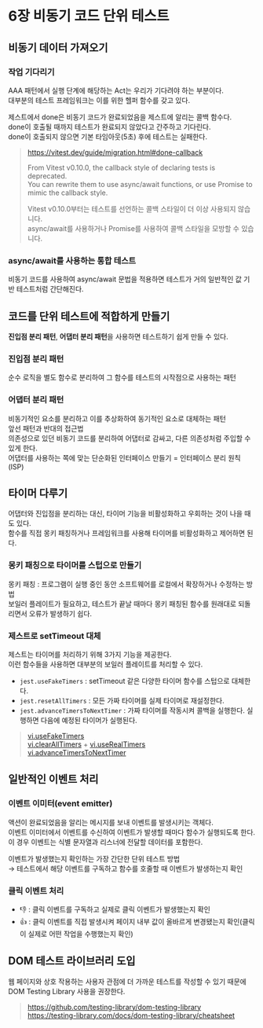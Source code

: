 # 6장 비동기 코드 단위 테스트

## 비동기 데이터 가져오기

### 작업 기다리기
AAA 패턴에서 실행 단계에 해당하는 Act는 우리가 기다려야 하는 부분이다.  
대부분의 테스트 프레임워크는 이를 위한 헬퍼 함수를 갖고 있다.  

제스트에서 done은 비동기 코드가 완료되었음을 제스트에 알리는 콜백 함수다.  
done이 호출될 때까지 테스트가 완료되지 않았다고 간주하고 기다린다.  
done이 호출되지 않으면 기본 타임아웃(5초) 후에 테스트는 실패한다.  

> https://vitest.dev/guide/migration.html#done-callback
> 
> From Vitest v0.10.0, the callback style of declaring tests is deprecated.  
> You can rewrite them to use async/await functions, or use Promise to mimic the callback style.
> 
> Vitest v0.10.0부터는 테스트를 선언하는 콜백 스타일이 더 이상 사용되지 않습니다.  
> async/await를 사용하거나 Promise를 사용하여 콜백 스타일을 모방할 수 있습니다. 

### async/await를 사용하는 통합 테스트
비동기 코드를 사용하여 async/await 문법을 적용하면 테스트가 거의 일반적인 값 기반 테스트처럼 간단해진다.

## 코드를 단위 테스트에 적합하게 만들기
**진입점 분리 패턴**, **어댑터 분리 패턴**을 사용하면 테스트하기 쉽게 만들 수 있다.

### 진입점 분리 패턴
순수 로직을 별도 함수로 분리하여 그 함수를 테스트의 시작점으로 사용하는 패턴

### 어댑터 분리 패턴
비동기적인 요소를 분리하고 이를 추상화하여 동기적인 요소로 대체하는 패턴  
앞선 패턴과 반대의 접근법  
의존성으로 있던 비동기 코드를 분리하여 어댑터로 감싸고, 다른 의존성처럼 주입할 수 있게 한다.  
어댑터를 사용하는 쪽에 맞는 단순화된 인터페이스 만들기 = 인터페이스 분리 원칙(ISP)

## 타이머 다루기
어댑터와 진입점을 분리하는 대신, 타이머 기능을 비활성화하고 우회하는 것이 나을 때도 있다.  
함수를 직접 몽키 패칭하거나 프레임워크를 사용해 타이머를 비활성화하고 제어하면 된다.

### 몽키 패칭으로 타이머를 스텁으로 만들기
몽키 패칭 : 프로그램이 실행 중인 동안 소프트웨어를 로컬에서 확장하거나 수정하는 방법  
보일러 플레이트가 필요하고, 테스트가 끝날 때마다 몽키 패칭된 함수를 원래대로 되돌리면서 오류가 발생하기 쉽다.

### 제스트로 setTimeout 대체
제스트는 타이머를 처리하기 위해 3가지 기능을 제공한다.  
이런 함수들을 사용하면 대부분의 보일러 플레이트를 처리할 수 있다.  

- `jest.useFakeTimers` : setTimeout 같은 다양한 타이머 함수를 스텁으로 대체한다.
- `jest.resetAllTimers` : 모든 가짜 타이머를 실제 타이머로 재설정한다.
- `jest.advanceTimersToNextTimer` : 가짜 타이머를 작동시켜 콜백을 실행한다. 실행하면 다음에 예정된 타이머가 실행된다.

> [vi.useFakeTimers](https://vitest.dev/api/vi.html#vi-usefaketimers)  
> [vi.clearAllTimers](https://vitest.dev/api/vi.html#vi-clearalltimers) + [vi.useRealTimers](https://vitest.dev/api/vi.html#vi-userealtimers)  
> [vi.advanceTimersToNextTimer](https://vitest.dev/api/vi.html#vi-advancetimerstonexttimer)

## 일반적인 이벤트 처리

### 이벤트 이미터(event emitter)
액션이 완료되었음을 알리는 메시지를 보내 이벤트를 발생시키는 객체다.  
이벤트 이미터에서 이벤트를 수신하여 이벤트가 발생할 때마다 함수가 실행되도록 한다.  
이 경우 이벤트는 식별 문자열과 리스너에 전달할 데이터를 포함한다.

이벤트가 발생했는지 확인하는 가장 간단한 단위 테스트 방법  
→ 테스트에서 해당 이벤트를 구독하고 함수를 호줄할 때 이벤트가 발생하는지 확인

### 클릭 이벤트 처리
- 👎 : 클릭 이벤트를 구독하고 실제로 클릭 이벤트가 발생했는지 확인
- 👍 : 클릭 이벤트를 직접 발생시켜 페이지 내부 값이 올바르게 변경됐는지 확인(클릭이 실제로 어떤 작업을 수행했는지 확인)

## DOM 테스트 라이브러리 도입
웹 페이지와 상호 작용하는 사용자 관점에 더 가까운 테스트를 작성할 수 있기 때문에 DOM Testing Library 사용을 권장한다.  
> https://github.com/testing-library/dom-testing-library  
> https://testing-library.com/docs/dom-testing-library/cheatsheet
